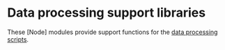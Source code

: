 # Data processing support libraries
These [Node] modules provide support functions for the [data processing
scripts](../bin).
